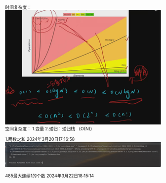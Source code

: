 时间复杂度：
![img_1.png](img_1.png)
空间复杂度：
1.变量
2.递归：递归栈
（O(N)）

1.两数之和 2024年3月20日17:16:58
![img.png](img.png)

485最大连续1的个数 2024年3月22日18:15:14
